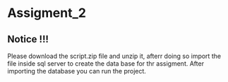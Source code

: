 # Assigment_2
 ## Notice !!!
 Please download the script.zip file and unzip it, afterr doing so import the file inside sql server to create the data base for thr assigment. 
 After importing the database you can run the project.
